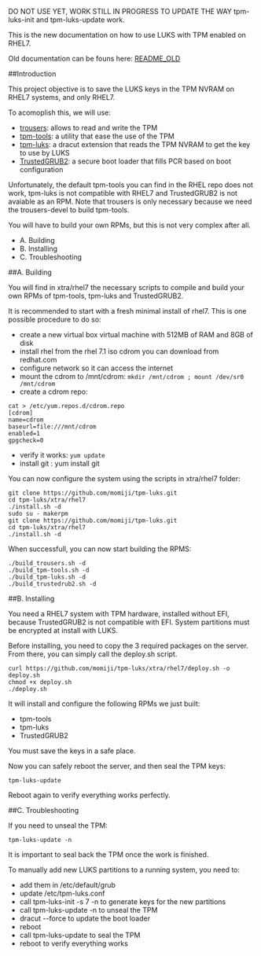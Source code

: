 DO NOT USE YET, WORK STILL IN PROGRESS TO UPDATE THE WAY tpm-luks-init and tpm-luks-update work.

This is the new documentation on how to use LUKS with TPM enabled on RHEL7.

Old documentation can be founs here: [README_OLD]

##Introduction

This project objective is to save the LUKS keys in the TPM NVRAM on RHEL7 systems, and only RHEL7.

To acomoplish this, we will use:
* [trousers]: allows to read and write the TPM
* [tpm-tools]: a utility that ease the use of the TPM
* [tpm-luks]: a dracut extension that reads the TPM NVRAM to get the key to use by LUKS
* [TrustedGRUB2]: a secure boot loader that fills PCR based on boot configuration

Unfortunately, the default tpm-tools you can find in the RHEL repo does not work, tpm-luks is not compatible with RHEL7 and TrustedGRUB2 is not avaiable as an RPM.
Note that trousers is only necessary because we need the trousers-devel to build tpm-tools.

You will have to build your own RPMs, but this is not very complex after all.

* A. Building
* B. Installing
* C. Troubleshooting

##A. Building

You will find in xtra/rhel7 the necessary scripts to compile and build your own RPMs of tpm-tools, tpm-luks and TrustedGRUB2.

It is recommended to start with a fresh minimal install of rhel7. This is one possible procedure to do so:
* create a new virtual box virtual machine with 512MB of RAM and 8GB of disk
* install rhel from the rhel 7.1 iso cdrom you can download from redhat.com
* configure network so it can access the internet
* mount the cdrom to /mnt/cdrom: `mkdir /mnt/cdrom ; mount /dev/sr0 /mnt/cdrom`
* create a cdrom repo:

```
cat > /etc/yum.repos.d/cdrom.repo
[cdrom]
name=cdrom
baseurl=file:///mnt/cdrom
enabled=1
gpgcheck=0
```

* verify it works: `yum update`
* install git : yum install git

You can now configure the system using the scripts in xtra/rhel7 folder:

```
git clone https://github.com/momiji/tpm-luks.git
cd tpm-luks/xtra/rhel7
./install.sh -d
sudo su - makerpm
git clone https://github.com/momiji/tpm-luks.git
cd tpm-luks/xtra/rhel7
./install.sh -d
```

When successfull, you can now start building the RPMS:

```
./build_trousers.sh -d
./build_tpm-tools.sh -d
./build_tpm-luks.sh -d
./build_trustedrub2.sh -d
```

##B. Installing

You need a RHEL7 system with TPM hardware, installed without EFI, because TrustedGRUB2 is not compatible with EFI.
System partitions must be encrypted at install with LUKS.

Before installing, you need to copy the 3 required packages on the server. From there, you can simply call the deploy.sh script.

```
curl https://github.com/momiji/tpm-luks/xtra/rhel7/deploy.sh -o deploy.sh
chmod +x deploy.sh
./deploy.sh
```

It will install and configure the following RPMs we just built:
* tpm-tools
* tpm-luks
* TrustedGRUB2

You must save the keys in a safe place.

Now you can safely reboot the server, and then seal the TPM keys:

```
tpm-luks-update
```

Reboot again to verify everything works perfectly.

##C. Troubleshooting

If you need to unseal the TPM:
```
tpm-luks-update -n
```

It is important to seal back the TPM once the work is finished.

To manually add new LUKS partitions to a running system, you need to:
* add them in /etc/default/grub
* update /etc/tpm-luks.conf
* call tpm-luks-init -s 7 -n to generate keys for the new partitions
* call tpm-luks-update -n to unseal the TPM
* dracut --force to update the boot loader
* reboot
* call tpm-luks-update to seal the TPM
* reboot to verify everything works

[README_OLD]: README_OLD.md
[trousers]: http://sourceforge.net/projects/trousers/
[tpm-tools]: http://sourceforge.net/projects/trousers/
[tpm-luks]: https://github.com/shpedoikal/tpm-luks/
[TrustedGRUB2]: https://github.com/Sirrix-AG/TrustedGRUB2/
[mock]: http://fedoraproject.org/wiki/Projects/Mock
